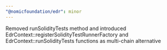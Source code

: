 ```yaml
---
"@nomicfoundation/edr": minor
---
```


Removed runSolidityTests method and introduced EdrContext::registerSolidityTestRunnerFactory and EdrContext::runSolidityTests functions as multi-chain alternative
